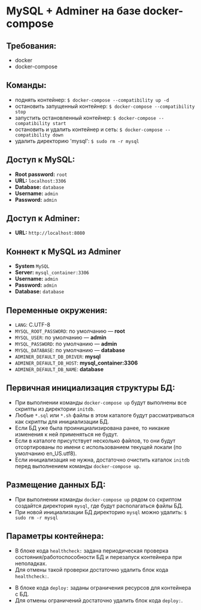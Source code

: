 # MySQL + Adminer на базе docker-compose

## Требования:

- docker
- docker-compose

## Команды:

- поднять контейнер: `$ docker-compose --compatibility up -d`
- остановить запущенный контейнер: `$ docker-compose --compatibility stop`
- запустить остановленный контейнер: `$ docker-compose --compatibility start`
- остановить и удалить контейнер и сеть: `$ docker-compose --compatibility down`
- удалить директорию 'mysql': `$ sudo rm -r mysql`

## Доступ к MySQL:

- **Root password:** `root`
- **URL:** `localhost:3306`
- **Database:** `database`
- **Username:** `admin`
- **Password:** `admin`

## Доступ к Adminer:

- **URL:** `http://localhost:8080`

## Коннект к MySQL из Adminer

- **System** `MySQL`
- **Server:** `mysql_container:3306`
- **Username:** `admin`
- **Password:** `admin`
- **Database:** `database`

## Переменные окружения:

- `LANG`: C.UTF-8
- `MYSQL_ROOT_PASSWORD`: по умолчанию — **root**
- `MYSQL_USER`: по умолчанию — **admin**
- `MYSQL_PASSWORD`: по умолчанию — **admin**
- `MYSQL_DATABASE`: по умолчанию — **database**
- `ADMINER_DEFAULT_DB_DRIVER`: **mysql**
- `ADMINER_DEFAULT_DB_HOST`: **mysql_container:3306**
- `ADMINER_DEFAULT_DB_NAME`: **database**

## Первичная инициализация структуры БД:

- При выполнении команды `docker-compose up` будут выполнены все скрипты из директории `initdb`.
- Любые `*.sql` или `*.sh` файлы в этом каталоге будут рассматриваться как скрипты для инициализации БД.
- Если БД уже была проинициализирована ранее, то никакие изменения к ней применяться не будут.
- Если в каталоге присутствует несколько файлов, то они будут отсортированы по имени с использованием текущей локали (по умолчанию en_US.utf8).
- Если инициализация не нужна, достаточно очистить каталок `initdb` перед выполнением команды `docker-compose up`.

## Размещение данных БД:

- При выполнении команды `docker-compose up` рядом со скриптом создайтся директория `mysql`, где будут располагаться файлы БД.
- При новой инициализации БД директорию `mysql` можно удалить: `$ sudo rm -r mysql`

## Параметры контейнера:

- В блоке кода `healthcheck:` задана периодическая проверка состояния/работоспособности БД и перезапуск контейнера при неполадках.
- Для отмены такой проверки достаточно удалить блок кода `healthcheck:`.

<!-- -->

- В блоке кода `deploy:` заданы ограничения ресурсов для контейнера с БД.
- Для отмены ограничений достаточно удалить блок кода `deploy:`.
